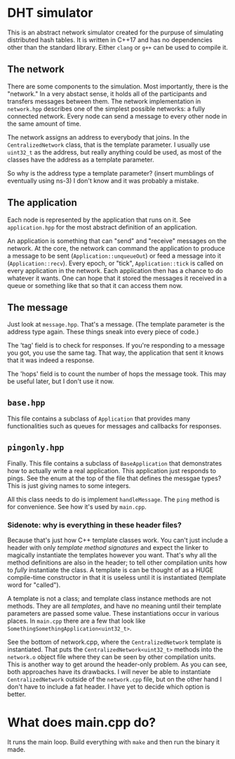 # DHT simulator

This is an abstract network simulator created for the purpuse of
simulating distributed hash tables. It is written in C++17 and has no
dependencies other than the standard library. Either `clang` or `g++` can
be used to compile it.

## The network

There are some components to the simulation. Most importantly, there
is the "network." In a very abstact sense, it holds all of the
participants and transfers messages between them. The network
implementation in `network.hpp` describes one of the simplest possible
networks: a fully connected network. Every node can send a message to
every other node in the same amount of time.

The network assigns an address to everybody that joins. In the
`CentralizedNetwork` class, that is the template parameter. I usually
use `uint32_t` as the address, but really anything could be used, as
most of the classes have the address as a template parameter.

So why is the address type a template parameter? (insert mumblings of
eventually using ns-3) I don't know and it was probably a mistake.

## The application

Each node is represented by the application that runs on it. See
`application.hpp` for the most abstract definition of an application.

An application is something that can "send" and "receive" messages on
the network. At the core, the network can command the application to
produce a message to be sent (`Application::unqueueOut`) or feed a
message into it (`Application::recv`). Every epoch, or "tick",
`Application::tick` is called on every application in the
network. Each application then has a chance to do whatever it
wants. One can hope that it stored the messages it received in a queue
or something like that so that it can access them now.

## The message

Just look at `message.hpp`. That's a message. (The template parameter
is the address type again. These things sneak into every piece of
code.)

The 'tag' field is to check for responses. If you're responding to a
message you got, you use the same tag. That way, the application that
sent it knows that it was indeed a response.

The 'hops' field is to count the number of hops the message took. This
may be useful later, but I don't use it now.

## `base.hpp`

This file contains a subclass of `Application` that provides many
functionalities such as queues for messages and callbacks for
responses.

## `pingonly.hpp`

Finally. This file contains a subclass of `BaseApplication` that
demonstrates how to actually write a real application. This
application just responds to pings. See the enum at the top of the
file that defines the messgae types? This is just giving names to some
integers.

All this class needs to do is implement `handleMessage`. The `ping`
method is for convenience. See how it's used by `main.cpp`.

### Sidenote: why is everything in these header files?

Because that's just how C++ template classes work. You can't just
include a header with only *template method signatures* and expect the
linker to magically instantiate the templates however you want. That's
why all the method definitions are also in the header; to tell other
compilation units how to *fully* instantiate the class. A template is
can be thought of as a HUGE compile-time constructor in that it is
useless until it is instantiated (template word for "called").

A template is not a class; and template class instance methods are not
methods. They are all *templates*, and have no meaning until their
template parameters are passed some value. These instantiations occur
in various places. In `main.cpp` there are a few that look like
`SomethingSomethingApplication<uint32_t>`.

See the bottom of network.cpp, where the `CentralizedNetwork` template
is instantiated. That puts the `CentralizedNetwork<uint32_t>` methods
into the `network.o` object file where they can be seen by other
compilation units. This is another way to get around the header-only
problem. As you can see, both approaches have its drawbacks. I will
never be able to instantiate `CentralizedNetwork` outside of the
`network.cpp` file, but on the other hand I don't have to include
a fat header. I have yet to decide which option is better.

# What does main.cpp do?

It runs the main loop. Build everything with `make` and then run the
binary it made.
